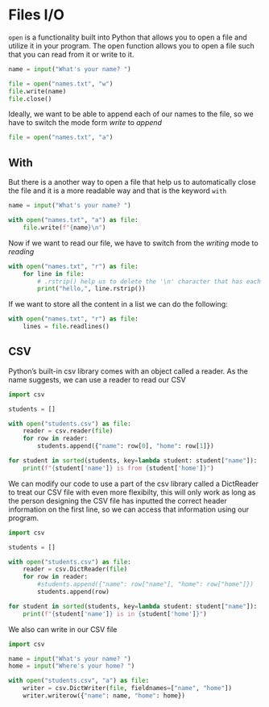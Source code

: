 # Files I/O

`open` is a functionality built into Python that allows you to open a file and utilize it in your program. The open function allows you to open a file such that you can read from it or write to it.

```Python
name = input("What's your name? ")

file = open("names.txt", "w")
file.write(name)
file.close()
```

Ideally, we want to be able to append each of our names to the file, so we have to switch the mode form *write* to *append*

```Python
file = open("names.txt", "a")
```

## With

But there is a another way to open a file that help us to automatically close the file and it is a more readable way and that is the keyword `with`

```Python
name = input("What's your name? ")

with open("names.txt", "a") as file:
    file.write(f"{name}\n")
```

Now if we want to read our file, we have to switch from the *writing* mode to *reading*

```Python
with open("names.txt", "r") as file:
    for line in file:
        # .rstrip() help us to delete the '\n' character that has each line
        print("hello,", line.rstrip())
```

If we want to store all the content in a list we can do the following:

```Python
with open("names.txt", "r") as file:
    lines = file.readlines()
```

## CSV

Python’s built-in csv library comes with an object called a reader. As the name suggests, we can use a reader to read our CSV

```Python
import csv

students = []

with open("students.csv") as file:
    reader = csv.reader(file)
    for row in reader:
        students.append({"name": row[0], "home": row[1]})

for student in sorted(students, key=lambda student: student["name"]):
    print(f"{student['name']} is from {student['home']}")
```

We can modify our code to use a part of the csv library called a DictReader to treat our CSV file with even more flexibilty, this will only work as long as the person designing the CSV file has inputted the correct header information on the first line, so we can access that information using our program.

```Python
import csv

students = []

with open("students.csv") as file:
    reader = csv.DictReader(file)
    for row in reader:
        #students.append({"name": row["name"], "home": row["home"]})
        students.append(row)

for student in sorted(students, key=lambda student: student["name"]):
    print(f"{student['name']} is in {student['home']}")
```
We also can write in our CSV file

```Python
import csv

name = input("What's your name? ")
home = input("Where's your home? ")

with open("students.csv", "a") as file:
    writer = csv.DictWriter(file, fieldnames=["name", "home"])
    writer.writerow({"name": name, "home": home})
```